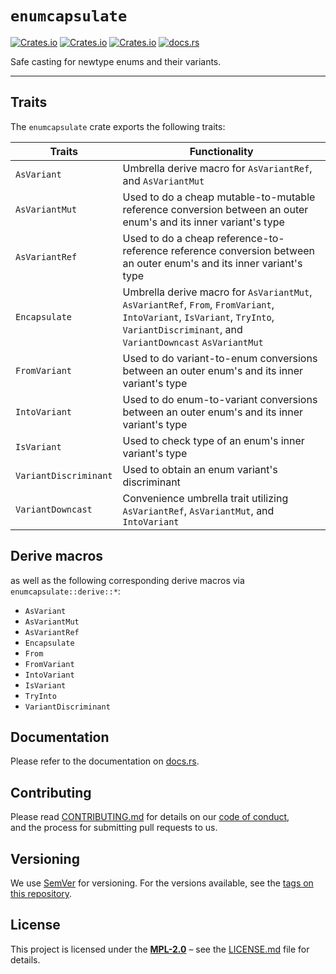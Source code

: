 # `enumcapsulate`

[![Crates.io](https://img.shields.io/crates/v/enumcapsulate)](https://crates.io/crates/enumcapsulate)
[![Crates.io](https://img.shields.io/crates/d/enumcapsulate)](https://crates.io/crates/enumcapsulate)
[![Crates.io](https://img.shields.io/crates/l/enumcapsulate)](https://crates.io/crates/enumcapsulate)
[![docs.rs](https://docs.rs/enumcapsulate/badge.svg)](https://docs.rs/enumcapsulate/)

Safe casting for newtype enums and their variants.

----

## Traits

The `enumcapsulate` crate exports the following traits:

| Traits                | Functionality                                                                                                                                                                       |
| --------------------- | ----------------------------------------------------------------------------------------------------------------------------------------------------------------------------------- |
| `AsVariant`           | Umbrella derive macro for `AsVariantRef`, and `AsVariantMut`                                                                                                                        |
| `AsVariantMut`        | Used to do a cheap mutable-to-mutable reference conversion between an outer enum's and its inner variant's type                                                                     |
| `AsVariantRef`        | Used to do a cheap reference-to-reference reference conversion between an outer enum's and its inner variant's type                                                                 |
| `Encapsulate`         | Umbrella derive macro for `AsVariantMut`, `AsVariantRef`, `From`, `FromVariant`, `IntoVariant`, `IsVariant`, `TryInto`, `VariantDiscriminant`, and `VariantDowncast` `AsVariantMut` |
| `FromVariant`         | Used to do variant-to-enum conversions between an outer enum's and its inner variant's type                                                                                         |
| `IntoVariant`         | Used to do enum-to-variant conversions between an outer enum's and its inner variant's type                                                                                         |
| `IsVariant`           | Used to check type of an enum's inner variant's type                                                                                                                                |
| `VariantDiscriminant` | Used to obtain an enum variant's discriminant                                                                                                                                       |
| `VariantDowncast`     | Convenience umbrella trait utilizing `AsVariantRef`, `AsVariantMut`, and `IntoVariant`                                                                                              |

## Derive macros

as well as the following corresponding derive macros via `enumcapsulate::derive::*`:

- `AsVariant`
- `AsVariantMut`
- `AsVariantRef`
- `Encapsulate`
- `From`
- `FromVariant`
- `IntoVariant`
- `IsVariant`
- `TryInto`
- `VariantDiscriminant`

## Documentation

Please refer to the documentation on [docs.rs](https://docs.rs/enumcapsulate).

## Contributing

Please read [CONTRIBUTING.md](CONTRIBUTING.md) for details on our [code of conduct](https://www.rust-lang.org/conduct.html),  
and the process for submitting pull requests to us.

## Versioning

We use [SemVer](http://semver.org/) for versioning. For the versions available, see the [tags on this repository](https://github.com/regexident/enumcapsulate/tags).

## License

This project is licensed under the [**MPL-2.0**](https://www.tldrlegal.com/l/mpl-2.0) – see the [LICENSE.md](LICENSE.md) file for details.
